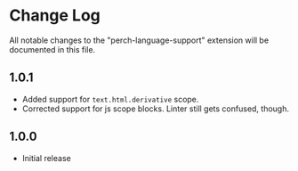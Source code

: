 # Change Log
All notable changes to the "perch-language-support" extension will be documented in this file.

## 1.0.1
- Added support for `text.html.derivative` scope.
- Corrected support for js scope blocks. Linter still gets confused, though.

## 1.0.0
- Initial release
